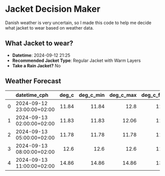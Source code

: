 # Jacket Decision Maker

Danish weather is very uncertain, so I made this code to help me decide what jacket to wear based on weather data.

## What Jacket to wear?

- **Datetime**: 2024-09-12 21:25
- **Recommended Jacket Type**: Regular Jacket with Warm Layers
- **Take a Rain Jacket?** No

## Weather Forecast
|    | datetime_cph              |   deg_c |   deg_c_min |   deg_c_max |   deg_c_feels | weather   | wind   | rain   |
|---:|:--------------------------|--------:|------------:|------------:|--------------:|:----------|:-------|:-------|
|  0 | 2024-09-12 23:00:00+02:00 |   11.84 |       11.84 |       12.8  |         11.06 | Clouds    | Low    | None   |
|  1 | 2024-09-13 02:00:00+02:00 |   11.83 |       11.83 |       12.06 |         11.05 | Clouds    | Low    | None   |
|  2 | 2024-09-13 05:00:00+02:00 |   11.78 |       11.78 |       11.78 |         11.05 | Clouds    | Low    | None   |
|  3 | 2024-09-13 08:00:00+02:00 |   12.6  |       12.6  |       12.6  |         11.93 | Clouds    | Low    | None   |
|  4 | 2024-09-13 11:00:00+02:00 |   14.86 |       14.86 |       14.86 |         13.86 | Clouds    | Medium | None   |

